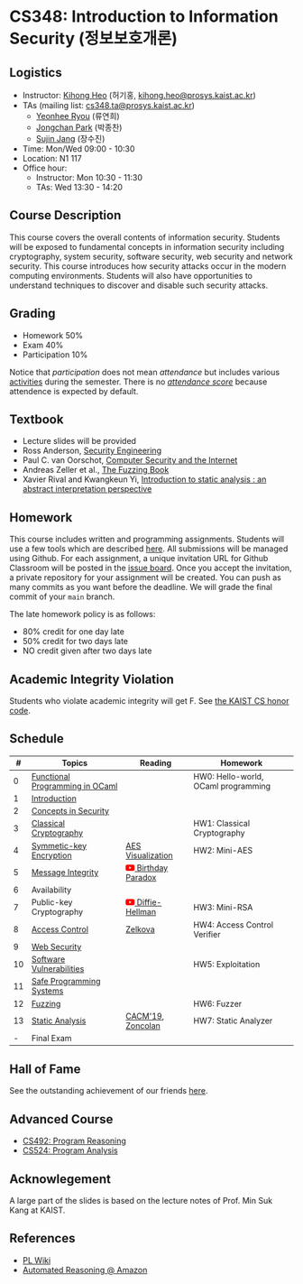 # CS348: Introduction to Information Security (정보보호개론)

## Logistics
- Instructor: [Kihong Heo](https://kihongheo.kaist.ac.kr) (허기홍, kihong.heo@prosys.kaist.ac.kr)
- TAs (mailing list: cs348.ta@prosys.kaist.ac.kr)
  - [Yeonhee Ryou](https://yeonhee-ryou.github.io) (류연희)
  - [Jongchan Park](https://kaist-jongchanpark.github.io) (박종찬)
  - [Sujin Jang](https://sujin0529.github.io) (장수진)
- Time: Mon/Wed 09:00 - 10:30
- Location: N1 117
- Office hour:
  - Instructor: Mon 10:30 - 11:30
  - TAs: Wed 13:30 - 14:20

## Course Description
This course covers the overall contents of information security. Students will be exposed
to fundamental concepts in information security including cryptography, system security,
software security, web security and network security. This course introduces how security
attacks occur in the modern computing environments. Students will also have opportunities
to understand techniques to discover and disable such security attacks.

## Grading
- Homework 50%
- Exam 40%
- Participation 10%

Notice that *participation* does not mean *attendance* but includes various [activities](hof.md) during the semester.
There is no [*attendance score*](https://prosys.kaist.ac.kr/attendance/) because attendence is expected by default.


## Textbook
- Lecture slides will be provided
- Ross Anderson, [Security Engineering](https://www.cl.cam.ac.uk/~rja14/book.html)
- Paul C. van Oorschot, [Computer Security and the Internet](https://people.scs.carleton.ca/~paulv/toolsjewels.html)
- Andreas Zeller et al., [The Fuzzing Book](https://www.fuzzingbook.org)
- Xavier Rival and Kwangkeun Yi, [Introduction to static analysis : an abstract interpretation perspective](https://library.kaist.ac.kr/search/ctlgSearch/posesn/view.do?bibctrlno=910257&se=b0&ty=B&_csrf=419dcd43-c1b9-4a69-82da-35f631b8777c)

## Homework
This course includes written and programming assignments.
Students will use a few tools which are described [here](TOOL.md).
All submissions will be managed using Github.
For each assignment, a unique invitation URL for Github Classroom will be posted in the [issue board](../../issues).
Once you accept the invitation, a private repository for your assignment will be created.
You can push as many commits as you want before the deadline. We will grade the final commit of your `main` branch.

The late homework policy is as follows:
- 80% credit for one day late
- 50% credit for two days late
- NO credit given after two days late

## Academic Integrity Violation
Students who violate academic integrity will get F. See [the KAIST CS honor code](https://forms.gle/mxApoGi1vMkcCJ7n8).

## Schedule
|#|Topics|Reading|Homework|
|-|------|-------|--------|
|0|[Functional Programming in OCaml](slides/lecture0.pdf)||HW0: Hello-world, OCaml programming|
|1|[Introduction](slides/lecture1.pdf)||
|2|[Concepts in Security](slides/lecture2.pdf)||
|3|[Classical Cryptography](slides/lecture3.pdf)||HW1: Classical Cryptography|
|4|[Symmetic-key Encryption](slides/lecture4.pdf)|[AES Visualization](https://formaestudio.com/rijndaelinspector/archivos/Rijndael_Animation_v4_eng-html5.html)|HW2: Mini-AES|
|5|[Message Integrity](slides/lecture5.pdf)|[<img src="icons/youtube.png" width="16" /> Birthday Paradox](https://youtu.be/KtT_cgMzHx8)||
|6|Availability|||
|7|Public-key Cryptography|[<img src="icons/youtube.png" width="16" /> Diffie-Hellman](https://www.youtube.com/watch?v=YEBfamv-_do)|HW3: Mini-RSA|
|8|[Access Control](slides/lecture14.pdf)|[Zelkova](https://www.amazon.science/blog/a-billion-smt-queries-a-day)|HW4: Access Control Verifier|
|9|[Web Security](slides/lecture15.pdf)|||
|10|[Software Vulnerabilities](slides/lecture16.pdf)||HW5: Exploitation|
|11|[Safe Programming Systems](slides/lecture17.pdf)|||
|12|[Fuzzing](slides/lecture18.pdf)||HW6: Fuzzer|
|13|[Static Analysis](slides/lecture19.pdf)|[CACM'19](https://cacm.acm.org/magazines/2019/8/238344-scaling-static-analyses-at-facebook/fulltext?mobile=false), [Zoncolan](https://engineering.fb.com/2019/08/15/security/zoncolan/)|HW7: Static Analyzer|
|-|Final Exam||

## Hall of Fame
See the outstanding achievement of our friends [here](hof.md).

## Advanced Course
- [CS492: Program Reasoning](https://github.com/prosyslab-classroom/cs492-program-reasoning)
- [CS524: Program Analysis](https://github.com/prosyslab-classroom/cs524-program-analysis)

## Acknowlegement

A large part of the slides is based on the lecture notes of Prof. Min Suk Kang at KAIST.

## References
- [PL Wiki](https://github.com/prosyslab/pl-wiki/wiki)
- [Automated Reasoning @ Amazon](https://www.amazon.science/blog/?q=&f0=0000017d-6ba3-ddaa-a97d-efa3e2ed0000&s=0&expandedFilters=Research%2520area%2CTag%2CConference%2CAuthor%2CDate%2C)
